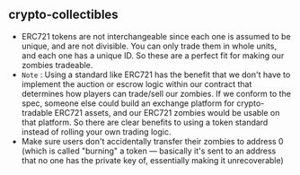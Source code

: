 ## crypto-collectibles

- ERC721 tokens are not interchangeable since each one is assumed to be unique, and are not divisible. You can only trade them in whole units, and each one has a unique ID. So these are a perfect fit for making our zombies tradeable.
- ```Note``` : Using a standard like ERC721 has the benefit that we don't have to implement the auction or escrow logic within our contract that determines how players can trade/sell our zombies. If we conform to the spec, someone else could build an exchange platform for crypto-tradable ERC721 assets, and our ERC721 zombies would be usable on that platform. So there are clear benefits to using a token standard instead of rolling your own trading logic.
- Make sure users don't accidentally transfer their zombies to address 0 (which is called "burning" a token — basically it's sent to an address that no one has the private key of, essentially making it unrecoverable)

